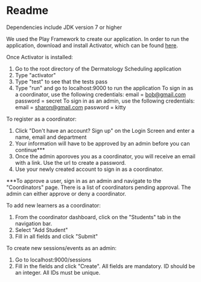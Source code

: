 # Readme 

Dependencies include JDK version 7 or higher

We used the Play Framework to create our application. In order to run the application, download and install Activator, which can be found <a href=https://typesafe.com/activator/docs>here</a>.

Once Activator is installed:

1. Go to the root directory of the Dermatology Scheduling application
2. Type "activator"
3. Type "test" to see that the tests pass
4. Type "run" and go to localhost:9000 to run the application To sign in as a coordinator, use the following credentials:
		email = bob@gmail.com
		password = secret
To sign in as an admin, use the following credentials:
		email = sharon@gmail.com
		password = kitty


To register as a coordinator:

1. Click "Don't have an account? Sign up" on the Login Screen and enter a name, email and department
2. Your information will have to be approved by an admin before you can continue***
3. Once the admin aporoves you as a coordinator, you will receive an email with a link. Use the url to create a password.
4. Use your newly created account to sign in as a coordinator.


***To approve a user, sign in as an admin and navigate to the "Coordinators" page. There is a list of coordinators pending approval. The admin can either approve or deny a coordinator. 

To add new learners as a coordinator:

1. From the coordinator dashboard, click on the "Students" tab in the navigation bar. 
2. Select "Add Student"
3. Fill in all fields and click "Submit"

To create new sessions/events as an admin:

1. Go to localhost:9000/sessions
2. Fill in the fields and click "Create". All fields are mandatory. ID should be an integer. All IDs must be unique.
